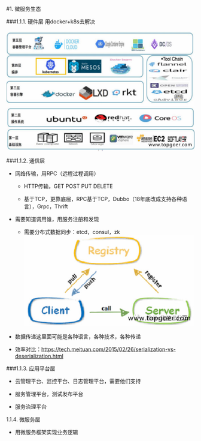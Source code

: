 #1. 微服务生态

###1.1.1. 硬件层
用docker+k8s去解决

![](.2微服务生态_images/5203bce0.png)

###1.1.2. 通信层

* 网络传输，用RPC（远程过程调用）

    - HTTP传输，GET POST PUT DELETE

    - 基于TCP，更靠底层，RPC基于TCP，Dubbo（18年底改成支持各种语言），Grpc，Thrift

* 需要知道调用谁，用服务注册和发现

    - 需要分布式数据同步：etcd，consul，zk
    ![](.2微服务生态_images/a264cc7d.png)
    
* 数据传递这里面可能是各种语言，各种技术，各种传递
* 效率对比：https://tech.meituan.com/2015/02/26/serialization-vs-deserialization.html

###1.1.3. 应用平台层

* 云管理平台、监控平台、日志管理平台，需要他们支持

* 服务管理平台，测试发布平台

* 服务治理平台

1.1.4. 微服务层

* 用微服务框架实现业务逻辑